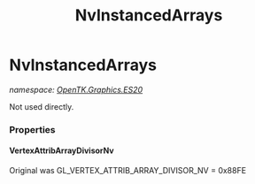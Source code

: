 ﻿---
title: NvInstancedArrays
---

# NvInstancedArrays
_namespace: [OpenTK.Graphics.ES20](N-OpenTK.Graphics.ES20.html)_

Not used directly.



### Properties

#### VertexAttribArrayDivisorNv
Original was GL_VERTEX_ATTRIB_ARRAY_DIVISOR_NV = 0x88FE

